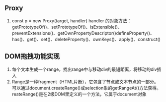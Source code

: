 ## Proxy
1. const p = new Proxy(target, handler)
  handler 的对象方法：getPrototypeOf()、setPrototypeOf()、isExtensible()、preventExtensions()、getOwnPropertyDescriptor()defineProperty()、has()、get()、set()、deleteProperty()、ownKeys()、apply()、construct()

## DOM拖拽功能实现
1. 每个文本生成一个range，找出range中与移动div的最短距离，将移动的div插入
1. Range是一种fragment（HTML片断），它包含了节点或文本节点的一部分。 可以通过document.createRange()或selection象的getRangeAt()方法获得。reateRange()是在2级DOM里定义的一个方法，它属于document对象


